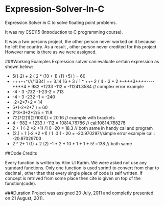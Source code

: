 Expression-Solver-In-C
======================

Expression Solver in C to solve floating point problems.


It was my CSE115 (Introduction to C programming course).

It was a two persons project, the other person never worked on it
because he left the country. As a result , other person never credited
for this project. However name is there as we were assigned.


###Working Examples
Expression solver can evaluate certain expression as shown below:
- 5((-2) + 2 ( 2 * (10 + 1) /11 +5) ) = 60
- +++-+^////13341 ++    3.14 16 + 3 / 1 * ++- 2 /  4 - 3  * 2 +-+++3++++----****4 + 982 +1233 -112 = -11241.3584 // complex error example
- -4 - 3 *-232 -1*-23-2 = 713 
- -4 - 3 -232 -1 = -240
- -2+2*7+2 = 14
- 5*(-2+2*7 ) = 60
- 2^3+3+2*2/5 = 11.8
- 72(7(2(1)(2/100))) = 20.16 // example with brackets
- 4 - 982 * 1233 / -112 = 10814.76786 // cal:10814.768278
- 2 + 1 (-2 *2 +1) /1 0 -20 = 18.3 // both same in handy cal and program
- (2.) + 1 (-2 *2 +1)  / 1      .0   1 - 20 = -20.970297//simple error example cal : -20.97029703 
- 2 ^ 2+ 1 (1) + 2 (2) -1 * 2 + 10  * 1 + 1  + 5! =138 // both same

##Code Credits

Every function is written by Alim Ul Karim. We were asked not use any standard functions. Only one function is used sprintf to convert from char to decimal , other than that every single piece of code is self written. If concept is retrived from some place then cite is given on top of the function(code).

###Duration	
Project was assigned 20 July, 2011 and completly presented on 21 August, 2011.


